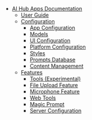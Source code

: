- [AI Hub Apps Documentation](README.md)
  - [User Guide](user-guide.md)
  - [Configuration]()
    - [App Configuration](apps.md)
    - [Models](models.md)
    - [UI Configuration](ui.md)
    - [Platform Configuration](platform.md)
    - [Styles](styles.md)
    - [Prompts Database](prompts.md)
    - [Content Management](content-management.md)
  - [Features]()
    - [Tools (Experimental)](tools.md)
    - [File Upload Feature](file-upload-feature.md)
    - [Microphone Feature](microphone-feature.md)
    - [Web Tools](web-tools.md)
    - [Magic Prompt](magic-prompt-feature.md)
    - [Server Configuration](server-config.md)
